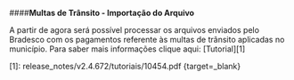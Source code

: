 ####**Multas de Trânsito - Importação do Arquivo**

A partir de agora será possível processar os arquivos enviados pelo Bradesco com os pagamentos referente às multas de trânsito aplicadas no município.
Para saber mais informações clique aqui: [Tutorial][1]

[1]: release_notes/v2.4.672/tutoriais/10454.pdf {target=_blank}
